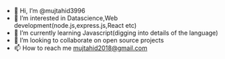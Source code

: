 - 👋 Hi, I’m @mujtahid3996
- 👀 I’m interested in Datascience,Web development(node.js,express.js,React etc)
- 🌱 I’m currently learning Javascript(digging into details of the language)
- 💞️ I’m looking to collaborate on open source projects
- 📫 How to reach me mujtahid2018@gmail.com

<!---
mujtahid3996/mujtahid3996 is a ✨ special ✨ repository because its `README.md` (this file) appears on your GitHub profile.
You can click the Preview link to take a look at your changes.
--->
